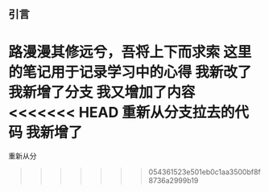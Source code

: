 ## 引言
路漫漫其修远兮，吾将上下而求索
这里的笔记用于记录学习中的心得
我新改了
我新增了分支
我又增加了内容
<<<<<<< HEAD
重新从分支拉去的代码
我新增了
=======
重新从分
>>>>>>> 054361523e501eb0c1aa3500bf8f8736a2999b19
